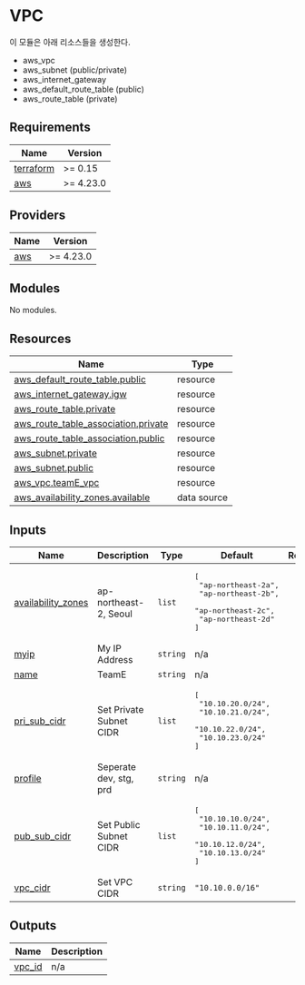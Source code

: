 # VPC

이 모듈은 아래 리소스들을 생성한다.

- aws_vpc
- aws_subnet (public/private)
- aws_internet_gateway
- aws_default_route_table (public)
- aws_route_table (private)

## Requirements

| Name | Version |
|------|---------|
| <a name="requirement_terraform"></a> [terraform](#requirement\_terraform) | >= 0.15 |
| <a name="requirement_aws"></a> [aws](#requirement\_aws) | >= 4.23.0 |

## Providers

| Name | Version |
|------|---------|
| <a name="provider_aws"></a> [aws](#provider\_aws) | >= 4.23.0 |

## Modules

No modules.

## Resources

| Name | Type |
|------|------|
| [aws_default_route_table.public](https://registry.terraform.io/providers/hashicorp/aws/latest/docs/resources/default_route_table) | resource |
| [aws_internet_gateway.igw](https://registry.terraform.io/providers/hashicorp/aws/latest/docs/resources/internet_gateway) | resource |
| [aws_route_table.private](https://registry.terraform.io/providers/hashicorp/aws/latest/docs/resources/route_table) | resource |
| [aws_route_table_association.private](https://registry.terraform.io/providers/hashicorp/aws/latest/docs/resources/route_table_association) | resource |
| [aws_route_table_association.public](https://registry.terraform.io/providers/hashicorp/aws/latest/docs/resources/route_table_association) | resource |
| [aws_subnet.private](https://registry.terraform.io/providers/hashicorp/aws/latest/docs/resources/subnet) | resource |
| [aws_subnet.public](https://registry.terraform.io/providers/hashicorp/aws/latest/docs/resources/subnet) | resource |
| [aws_vpc.teamE_vpc](https://registry.terraform.io/providers/hashicorp/aws/latest/docs/resources/vpc) | resource |
| [aws_availability_zones.available](https://registry.terraform.io/providers/hashicorp/aws/latest/docs/data-sources/availability_zones) | data source |

## Inputs

| Name | Description | Type | Default | Required |
|------|-------------|------|---------|:--------:|
| <a name="input_availability_zones"></a> [availability\_zones](#input\_availability\_zones) | ap-northeast-2, Seoul | `list` | <pre>[<br>  "ap-northeast-2a",<br>  "ap-northeast-2b",<br>  "ap-northeast-2c",<br>  "ap-northeast-2d"<br>]</pre> | no |
| <a name="input_myip"></a> [myip](#input\_myip) | My IP Address | `string` | n/a | yes |
| <a name="input_name"></a> [name](#input\_name) | TeamE | `string` | n/a | yes |
| <a name="input_pri_sub_cidr"></a> [pri\_sub\_cidr](#input\_pri\_sub\_cidr) | Set Private Subnet CIDR | `list` | <pre>[<br>  "10.10.20.0/24",<br>  "10.10.21.0/24",<br>  "10.10.22.0/24",<br>  "10.10.23.0/24"<br>]</pre> | no |
| <a name="input_profile"></a> [profile](#input\_profile) | Seperate dev, stg, prd | `string` | n/a | yes |
| <a name="input_pub_sub_cidr"></a> [pub\_sub\_cidr](#input\_pub\_sub\_cidr) | Set Public Subnet CIDR | `list` | <pre>[<br>  "10.10.10.0/24",<br>  "10.10.11.0/24",<br>  "10.10.12.0/24",<br>  "10.10.13.0/24"<br>]</pre> | no |
| <a name="input_vpc_cidr"></a> [vpc\_cidr](#input\_vpc\_cidr) | Set VPC CIDR | `string` | `"10.10.0.0/16"` | no |

## Outputs

| Name | Description |
|------|-------------|
| <a name="output_vpc_id"></a> [vpc\_id](#output\_vpc\_id) | n/a |
